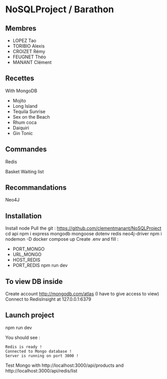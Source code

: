 # NoSQLProject / Barathon

## Membres
- LOPEZ Tao
- TORIBIO Alexis
- CROIZET Rémy
- FEUGNET Théo
- MANANT Clément

## Recettes
With MongoDB

- Mojito
- Long Island
- Tequila Sunrise
- Sex on the Beach
- Rhum coca
- Daiquiri
- Gin Tonic

## Commandes
Redis

Basket
Waiting list

## Recommandations
Neo4J

## Installation
Install node
Pull the git : https://github.com/clementmanant/NoSQLProject
cd api
npm i express mongodb mongoose dotenv redis neo4j-driver
npm i nodemon -D
docker compose up
Create .env and fill : 
- PORT_MONGO
- URL_MONGO
- HOST_REDIS
- PORT_REDIS
npm run dev

## To view DB inside
Create account http://mongodb.com/atlas (I have to give access to view)
Connect to RedisInsight at 127.0.0.1:6379 

## Launch project
npm run dev

You should see :

    Redis is ready !
    Connected to Mongo database !
    Server is running on port 3000 !

Test Mongo with http://localhost:3000/api/products and http://localhost:3000/api/redis/list
